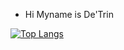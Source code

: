 - Hi Myname is De'Trin

[![Top Langs](https://github-readme-stats.vercel.app/api/top-langs/?username=anuraghazra)](https://github.com/anuraghazra/github-readme-stats)

<!---
trindev/trindev is a ✨ special ✨ repository because its `README.md` (this file) appears on your GitHub profile.
You can click the Preview link to take a look at your changes.
--->
